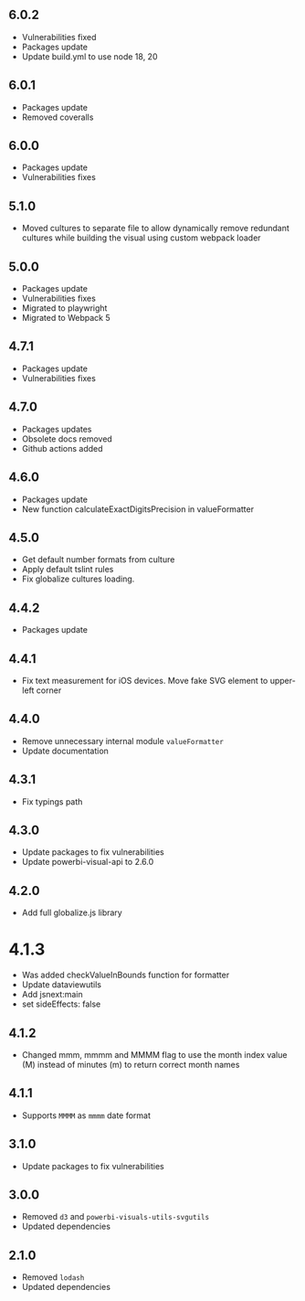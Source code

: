 ## 6.0.2
* Vulnerabilities fixed
* Packages update
* Update build.yml to use node 18, 20

## 6.0.1
* Packages update
* Removed coveralls

## 6.0.0
* Packages update
* Vulnerabilities fixes

## 5.1.0
* Moved cultures to separate file to allow dynamically remove redundant cultures while building the visual using custom webpack loader

## 5.0.0
* Packages update
* Vulnerabilities fixes
* Migrated to playwright
* Migrated to Webpack 5

## 4.7.1
* Packages update
* Vulnerabilities fixes

## 4.7.0
* Packages updates
* Obsolete docs removed
* Github actions added

## 4.6.0
* Packages update
* New function calculateExactDigitsPrecision in valueFormatter

## 4.5.0
* Get default number formats from culture
* Apply default tslint rules
* Fix globalize cultures loading.

## 4.4.2
* Packages update

## 4.4.1
* Fix text measurement for iOS devices. Move fake SVG element to upper-left corner

## 4.4.0
* Remove unnecessary internal module `valueFormatter`
* Update documentation

## 4.3.1
* Fix typings path

## 4.3.0
* Update packages to fix vulnerabilities
* Update powerbi-visual-api to 2.6.0

## 4.2.0
* Add full globalize.js library

# 4.1.3
* Was added checkValueInBounds function for formatter
* Update dataviewutils
* Add jsnext:main
* set sideEffects: false

## 4.1.2
* Changed mmm, mmmm and MMMM flag to use the month index value (M) instead of minutes (m) to return correct month names

## 4.1.1
* Supports `MMMM` as `mmmm` date format

## 3.1.0
* Update packages to fix vulnerabilities

## 3.0.0
* Removed `d3` and `powerbi-visuals-utils-svgutils`
* Updated dependencies

## 2.1.0
* Removed `lodash`
* Updated dependencies
